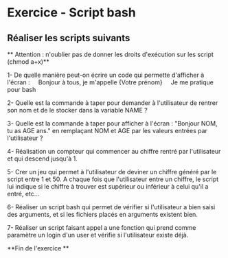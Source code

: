 ﻿# Exercice - Script bash

## Réaliser les scripts suivants

** Attention : n'oublier pas de donner les droits d'exécution sur les script
 (chmod a+x)**

1- De quelle manière peut-on écrire un code qui permette d'afficher à l'écran :
    Bonjour à tous, je m'appelle {Votre prénom}
    Je me pratique pour bash

2- Quelle est la commande à taper pour demander à l'utilisateur de rentrer son nom et de le stocker dans la variable NAME ?

3- Quelle est la commande à taper pour afficher à l'écran : "Bonjour NOM, tu as AGE ans." en remplaçant NOM et AGE par les valeurs entrées par l'utilisateur ?

4- Réalisation un compteur  qui commencer au chiffre rentré par l'utilisateur et qui descend jusqu'à 1.

5- Crer un jeu qui permet à l'utilisateur de deviner un chiffre généré par le script entre 1 et 50. A chaque fois que l'utilisateur entre un chiffre, le script lui indique si le chiffre à trouver est supérieur ou inférieur à celui qu'il a entré, etc…

6- Réaliser un script bash qui permet de vérifier si l'utilisateur a bien saisi des arguments, et si les fichiers placés en arguments existent bien.

7- Réaliser un script faisant appel a une fonction qui prend comme paramètre un login d'un user et vérifie si l'utilisateur existe déjà.

**Fin de l'exercice **
